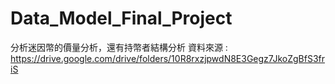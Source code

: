 # Data_Model_Final_Project
分析迷因幣的價量分析，還有持幣者結構分析
資料來源 : https://drive.google.com/drive/folders/10R8rxzjpwdN8E3Gegz7JkoZgBfS3friS
